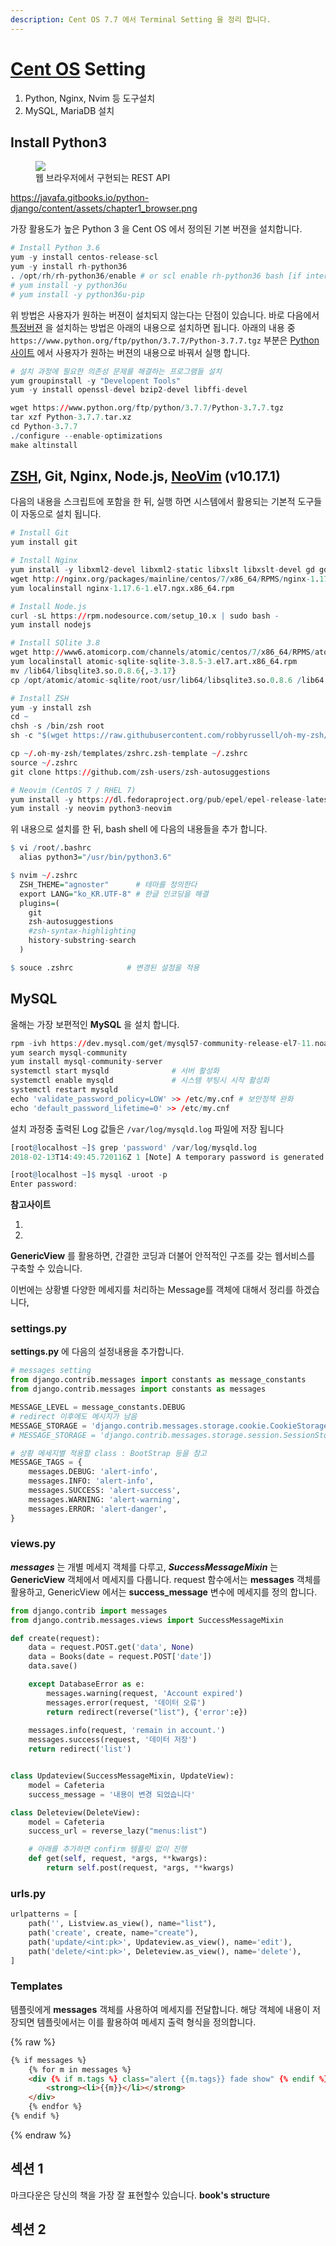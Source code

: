 ```yaml
---
description: Cent OS 7.7 에서 Terminal Setting 을 정리 합니다.
---
```


# [Cent OS](https://yongbeomkim.github.io/linux/centos-setting/) Setting

1. Python, Nginx, Nvim 등 도구설치
2. MySQL, MariaDB 설치


## Install Python3

<figure class="align-center">
  <img src="{{site.baseurl}}/assets/images/restapi.png">
  <figcaption>웹 브라우저에서 구현되는 REST API</figcaption>
</figure>


https://javafa.gitbooks.io/python-django/content/assets/chapter1_browser.png

가장 활용도가 높은 Python 3 을 Cent OS 에서 정의된 기본 버젼을 설치합니다.

```r
# Install Python 3.6
yum -y install centos-release-scl
yum -y install rh-python36
. /opt/rh/rh-python36/enable # or scl enable rh-python36 bash [if interactive]
# yum install -y python36u
# yum install -y python36u-pip
```

위 방법은 사용자가 원하는 버젼이 설치되지 않는다는 단점이 있습니다. 바로 다음에서  [특정버젼](https://computingforgeeks.com/how-to-install-python-on-3-on-centos/) 을 설치하는 방법은 아래의 내용으로 설치하면 됩니다. 아래의 내용 중 `https://www.python.org/ftp/python/3.7.7/Python-3.7.7.tgz` 부분은 [Python 사이트](https://www.python.org/downloads/) 에서 사용자가 원하는 버젼의 내용으로 바꿔서 실행 합니다.

```r
# 설치 과정에 필요한 의존성 문제를 해결하는 프로그램들 설치 
yum groupinstall -y "Developent Tools"
yum -y install openssl-devel bzip2-devel libffi-devel

wget https://www.python.org/ftp/python/3.7.7/Python-3.7.7.tgz
tar xzf Python-3.7.7.tar.xz
cd Python-3.7.7
./configure --enable-optimizations
make altinstall
```

## [ZSH](https://github.com/ohmyzsh/ohmyzsh/wiki/Themes), Git, Nginx, Node.js, [NeoVim](https://github.com/neovim/neovim/wiki/Installing-Neovim) (v10.17.1)

다음의 내용을 스크립트에 포함을 한 뒤, 실행 하면 시스템에서 활용되는 기본적 도구들이 자동으로 설치 됩니다.  

```r
# Install Git
yum install git

# Install Nginx
yum install -y libxml2-devel libxml2-static libxslt libxslt-devel gd gd-devel
wget http://nginx.org/packages/mainline/centos/7/x86_64/RPMS/nginx-1.17.6-1.el7.ngx.x86_64.rpm
yum localinstall nginx-1.17.6-1.el7.ngx.x86_64.rpm

# Install Node.js
curl -sL https://rpm.nodesource.com/setup_10.x | sudo bash -
yum install nodejs

# Install SQlite 3.8
wget http://www6.atomicorp.com/channels/atomic/centos/7/x86_64/RPMS/atomic-sqlite-sqlite-3.8.5-3.el7.art.x86_64.rpm
yum localinstall atomic-sqlite-sqlite-3.8.5-3.el7.art.x86_64.rpm
mv /lib64/libsqlite3.so.0.8.6{,-3.17}
cp /opt/atomic/atomic-sqlite/root/usr/lib64/libsqlite3.so.0.8.6 /lib64

# Install ZSH
yum -y install zsh
cd ~
chsh -s /bin/zsh root
sh -c "$(wget https://raw.githubusercontent.com/robbyrussell/oh-my-zsh/master/tools/install.sh -O -)"

cp ~/.oh-my-zsh/templates/zshrc.zsh-template ~/.zshrc
source ~/.zshrc
git clone https://github.com/zsh-users/zsh-autosuggestions

# Neovim (CentOS 7 / RHEL 7)
yum install -y https://dl.fedoraproject.org/pub/epel/epel-release-latest-7.noarch.rpm
yum install -y neovim python3-neovim
```

위 내용으로 설치를 한 뒤, bash shell 에 다음의 내용들을 추가 합니다.

```r
$ vi /root/.bashrc
  alias python3="/usr/bin/python3.6"

$ nvim ~/.zshrc
  ZSH_THEME="agnoster"      # 테마를 정의한다
  export LANG="ko_KR.UTF-8" # 한글 인코딩을 해결
  plugins=(
    git
    zsh-autosuggestions
    #zsh-syntax-highlighting
    history-substring-search
  )

$ souce .zshrc            # 변경된 설정을 적용
```

## MySQL

올해는 가장 보편적인 **MySQL** 을 설치 합니다.

```r
rpm -ivh https://dev.mysql.com/get/mysql57-community-release-el7-11.noarch.rpm
yum search mysql-community
yum install mysql-community-server
systemctl start mysqld              # 서버 활성화
systemctl enable mysqld             # 시스템 부팅시 시작 활성화
systemctl restart mysqld
echo 'validate_password_policy=LOW' >> /etc/my.cnf # 보안정책 완화
echo 'default_password_lifetime=0' >> /etc/my.cnf
```

설치 과정중 출력된 Log 값들은 `/var/log/mysqld.log` 파일에 저장 됩니다  

```r
[root@localhost ~]$ grep 'password' /var/log/mysqld.log 
2018-02-13T14:49:45.720116Z 1 [Note] A temporary password is generated for root@localhost: tur++-dvf7tI

[root@localhost ~]$ mysql -uroot -p
Enter password: 
```




**참고사이트**

1. 
2. 



**GenericView** 를 활용하면, 간결한 코딩과 더불어 안적적인 구조를 갖는 웹서비스를 구축할 수 있습니다.

이번에는 상황별 다양한 메세지를 처리하는 Message를 객체에 대해서 정리를 하겠습니다,

### settings.py

**settings.py** 에 다음의 설정내용을 추가합니다.
```python
# messages setting
from django.contrib.messages import constants as message_constants
from django.contrib.messages import constants as messages

MESSAGE_LEVEL = message_constants.DEBUG
# redirect 이후에도 메시지가 남음
MESSAGE_STORAGE = 'django.contrib.messages.storage.cookie.CookieStorage'
# MESSAGE_STORAGE = 'django.contrib.messages.storage.session.SessionStorage'

# 상황 메세지별 적용할 class : BootStrap 등을 참고
MESSAGE_TAGS = {
    messages.DEBUG: 'alert-info',
    messages.INFO: 'alert-info',
    messages.SUCCESS: 'alert-success',
    messages.WARNING: 'alert-warning',
    messages.ERROR: 'alert-danger',
}
```

### views.py
**_messages_** 는 개별 메세지 객체를 다루고, **_SuccessMessageMixin_** 는 **GenericView** 객체에서 메세지를 다룹니다. request 함수에서는 **messages** 객체를 활용하고, GenericView 에서는 **success_message** 변수에 메세지를 정의 합니다.

```python
from django.contrib import messages
from django.contrib.messages.views import SuccessMessageMixin

def create(request):
    data = request.POST.get('data', None)
    data = Books(date = request.POST['date'])    
    data.save()

    except DatabaseError as e:
        messages.warning(request, 'Account expired')
        messages.error(request, '데이터 오류')
        return redirect(reverse("list"), {'error':e})
    
    messages.info(request, 'remain in account.')
    messages.success(request, '데이터 저장')
    return redirect('list')


class Updateview(SuccessMessageMixin, UpdateView):
    model = Cafeteria
    success_message = '내용이 변경 되었습니다'

class Deleteview(DeleteView):
    model = Cafeteria
    success_url = reverse_lazy("menus:list")

    # 아래를 추가하면 confirm 템플릿 없이 진행
    def get(self, request, *args, **kwargs):
        return self.post(request, *args, **kwargs)
```

### urls.py
```python
urlpatterns = [
    path('', Listview.as_view(), name="list"),
    path('create', create, name="create"),
    path('update/<int:pk>', Updateview.as_view(), name='edit'),
    path('delete/<int:pk>', Deleteview.as_view(), name='delete'),
]
```

### Templates
템플릿에게 **messages** 객체를 사용하여 메세지를 전달합니다. 해당 객체에 내용이 저장되면 템플릿에서는 이를 활용하여 메세지 출력 형식을 정의합니다.

{% raw %}
```html
{% if messages %}
    {% for m in messages %}
    <div {% if m.tags %} class="alert {{m.tags}} fade show" {% endif %}>
        <strong><li>{{m}}</li></strong>
    </div> 
    {% endfor %}
{% endif %}
```
{% endraw %}


## 섹션 1

마크다운은 당신의 책을 가장 잘 표현할수 있습니다.  **book's structure**

## 섹션 2
